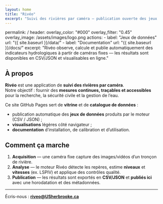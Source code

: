 ```yaml
---
layout: home
title: "Rivéo"
excerpt: "Suivi des rivières par caméra — publication ouverte des jeux de données"
---
```


permalink: /
header:
  overlay_color: "#000"
  overlay_filter: "0.45"
  overlay_image: /assets/images/logo.png 
  actions:
    - label: "Jeux de données"
      url: "{{ site.baseurl }}/data/"
    - label: "Documentation"
      url: "{{ site.baseurl }}/docs/"
excerpt: "Rivéo observe, calcule et publie automatiquement des indicateurs hydrologiques à partir de caméras fixes — les résultats sont disponibles en CSV/JSON et visualisables en ligne."

## À propos

**Rivéo** est une application de **suivi des rivières par caméra**.  
Notre objectif : fournir des **mesures continues, traçables et accessibles** pour la recherche, la sécurité civile et la gestion de l’eau.

Ce site GitHub Pages sert de **vitrine** et de **catalogue de données** :  
- publication automatique des **jeux de données** produits par le moteur (CSV / JSON) ;
- **visualisations** légères côté navigateur ;
- **documentation** d’installation, de calibration et d’utilisation.

## Comment ça marche

1. **Acquisition** — une caméra fixe capture des images/vidéos d’un tronçon de rivière.  
2. **Analyse** — le moteur Rivéo détecte les repères, estime **niveaux** et **vitesses** (ex. LSPIV) et applique des contrôles qualité.  
3. **Publication** — les résultats sont exportés en **CSV/JSON** et **publiés ici** avec une horodatation et des métadonnées.

---

Écris-nous : **riveo@USherbrooke.ca** 